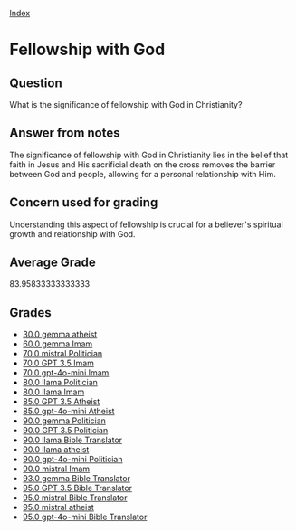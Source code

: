 
[Index](../../index.md)
# Fellowship with God
## Question
What is the significance of fellowship with God in Christianity?

## Answer from notes
The significance of fellowship with God in Christianity lies in the belief that faith in Jesus and His sacrificial death on the cross removes the barrier between God and people, allowing for a personal relationship with Him.

## Concern used for grading
Understanding this aspect of fellowship is crucial for a believer's spiritual growth and relationship with God.

## Average Grade
83.95833333333333

## Grades
 * [30.0 gemma atheist](../answers/gemma_atheist/Fellowship_with_God.md)
 * [60.0 gemma Imam](../answers/gemma_Imam/Fellowship_with_God.md)
 * [70.0 mistral Politician](../answers/mistral_Politician/Fellowship_with_God.md)
 * [70.0 GPT 3.5 Imam](../answers/GPT_3.5_Imam/Fellowship_with_God.md)
 * [70.0 gpt-4o-mini Imam](../answers/gpt-4o-mini_Imam/Fellowship_with_God.md)
 * [80.0 llama Politician](../answers/llama_Politician/Fellowship_with_God.md)
 * [80.0 llama Imam](../answers/llama_Imam/Fellowship_with_God.md)
 * [85.0 GPT 3.5 Atheist](../answers/GPT_3.5_Atheist/Fellowship_with_God.md)
 * [85.0 gpt-4o-mini Atheist](../answers/gpt-4o-mini_Atheist/Fellowship_with_God.md)
 * [90.0 gemma Politician](../answers/gemma_Politician/Fellowship_with_God.md)
 * [90.0 GPT 3.5 Politician](../answers/GPT_3.5_Politician/Fellowship_with_God.md)
 * [90.0 llama Bible Translator](../answers/llama_Bible_Translator/Fellowship_with_God.md)
 * [90.0 llama atheist](../answers/llama_atheist/Fellowship_with_God.md)
 * [90.0 gpt-4o-mini Politician](../answers/gpt-4o-mini_Politician/Fellowship_with_God.md)
 * [90.0 mistral Imam](../answers/mistral_Imam/Fellowship_with_God.md)
 * [93.0 gemma Bible Translator](../answers/gemma_Bible_Translator/Fellowship_with_God.md)
 * [95.0 GPT 3.5 Bible Translator](../answers/GPT_3.5_Bible_Translator/Fellowship_with_God.md)
 * [95.0 mistral Bible Translator](../answers/mistral_Bible_Translator/Fellowship_with_God.md)
 * [95.0 mistral atheist](../answers/mistral_atheist/Fellowship_with_God.md)
 * [95.0 gpt-4o-mini Bible Translator](../answers/gpt-4o-mini_Bible_Translator/Fellowship_with_God.md)
